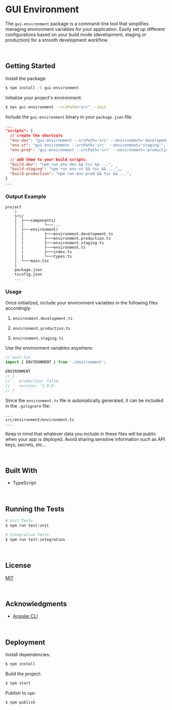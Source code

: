# GUI Environment

The `gui-environment` package is a command-line tool that simplifies managing environment variables for your application. Easily set up different configurations based on your build mode (development, staging or production) for a smooth development workflow.

</br>

## Getting Started

Install the package:
```bash
$ npm install -S gui-environment
```

Initialize your project's environment:
```bash
$ npx gui-environment --srcPath="src" --init
```

Include the `gui-environment` binary in your `package.json` file:
```json
...
"scripts": {
  // create the shortcuts
  "env-dev": "gui-environment --srcPath='src' --environment='development'",
  "env-st": "gui-environment --srcPath='src' --environment='staging'",
  "env-prod": "gui-environment --srcPath='src' --environment='production'",
  
  // add them to your build scripts
  "build-dev": "npm run env-dev && tsc && ...",
  "build-staging": "npm run env-st && tsc && ...",,
  "build-production": "npm run env-prod && tsc && ...",
}
...
```




### Output Example

```
project
    │
    src/
    │  ├───components/
    │  │         └───...
    │  ├───environment/
    │  |         ├───environment.development.ts
    │  |         ├───environment.production.ts
    │  |         ├───environment.staging.ts
    │  |         ├───environment.ts
    │  |         ├───index.ts
    │  |         └───types.ts
    │  └───main.tsx
    │
    package.json
    tscofig.json
    ...
```

### Usage

Once initialized, include your environment variables in the following files accordingly:

1. `environment.development.ts`

2. `environment.production.ts`

3. `environment.staging.ts`

Use the environment variables anywhere:

```typescript
// main.tsx
import { ENVIRONMENT } from './environment';

ENVIRONMENT
// {
//    production: false,
//    version: '1.0.0'
// }
```

Since the `environment.ts` file is automatically generated, it can be included in the `.gitignore` file:
```
...
src/environment/environment.ts
...
```

Keep in mind that whatever data you include in these files will be public when your app is deployed. Avoid sharing sensitive information such as API keys, secrets, etc...


<br/>

## Built With

- TypeScript





<br/>

## Running the Tests
```bash
# Unit Tests
$ npm run test:unit

# Integration Tests
$ npm run test:integration
```



<br/>

## License

[MIT](https://choosealicense.com/licenses/mit/)





<br/>

## Acknowledgments

- [Angular CLI](https://angular.dev/)





<br/>

## Deployment

Install dependencies:
```bash
$ npm install
```

Build the project:
```bash
$ npm start
```

Publish to `npm`:
```bash
$ npm publish
```
